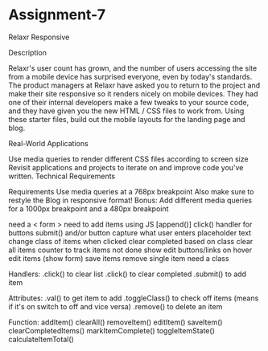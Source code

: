 # Assignment-7

Relaxr Responsive

Description

Relaxr's user count has grown, and the number of users accessing the site from a mobile device has surprised everyone, even by today's standards. The product managers at Relaxr have asked you to return to the project and make their site responsive so it renders nicely on mobile devices. They had one of their internal developers make a few tweaks to your source code, and they have given you the new HTML / CSS files to work from. Using these starter files, build out the mobile layouts for the landing page and blog.

Real-World Applications

Use media queries to render different CSS files according to screen size
Revisit applications and projects to iterate on and improve code you've written.
Technical Requirements

Requirements
Use media queries at a 768px breakpoint
Also make sure to restyle the Blog in responsive format!
Bonus:
Add different media queries for a 1000px breakpoint and a 480px breakpoint

need a < form >
need to add items using JS [append()]
click() handler for buttons
submit() and/or button
capture what user enters
placeholder text
change class of items when clicked
clear completed based on class
clear all items
counter to track items not done
show edit buttons/links on hover
edit items (show form)
save items
remove single item
need a class

Handlers:
.click() to clear list
.click() to clear completed
.submit() to add item


Attributes:
.val() to get item to add
.toggleClass() to check off items (means if it's on switch to off and vice versa)
.remove() to delete an item

Function:
addItem()
clearAll()
removeItem()
editItem()
saveItem()
clearCompletedItems()
markItemComplete()
toggleItemState()
calculateItemTotal()


